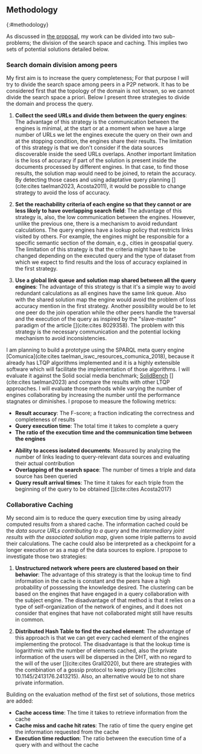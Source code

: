 ## Methodology
{:#methodology}

As discussed in [the proposal](#proposal), my work can be divided into two sub-problems;
the division of the search space and caching. 
This implies two sets of potential solutions detailed below.

### Search domain division among peers

My first aim is to increase the query completeness;
For that purpose I will try to divide the search space among peers in a P2P network.
It has to be considered first that the topology of the domain is not known, 
so we cannot divide the search space a priori.
Below I present three strategies to divide the domain and process the query. 

1. **Collect the seed URLs and divide them between the query engines**: 
The advantage of this strategy is the communication between the engines is minimal,
at the start or at a moment when we have a large number of URLs we let the engines execute the query on their own and at
the stopping condition, the engines share their results.
The limitation of this strategy is that we don't consider if the data sources discoverable inside the seed URLs overlaps.
Another important limitation is the loss of accuracy if part of the solution is present inside the documents processed by different engines.
In that case, to find those results, the solution map would need to be joined, to retain the accuracy.
By detecting those cases and using adaptative query planning [](cite:cites taelman2023, Acosta2011),
it would be possible to change strategy to avoid the loss of accuracy.

2. **Set the reachability criteria of each engine so that they cannot or are less likely to have overlapping search field**:
The advantage of this strategy is, also, the low communication between the engines.
However, unlike the previous one, there is a mechanism to avoid redundant calculations.
The query engines have a lookup policy that restricts links visited by others.
For example, the engines might be responsible for a specific semantic section of the domain, 
e.g., cities in geospatial query. 
The limitation of this strategy is that the criteria might have to be changed depending on the executed query
and the type of dataset from which we expect to find results and the loss of accuracy explained in the first strategy.

3. **Use a global link queue and solution map shared between all the query engines**:
The advantage of this strategy is that it's a simple way to avoid redundant calculations as all engines have the same link queue.
Also with the shared solution map the engine would avoid the problem of loss accuracy mention in the first strategy.
Another possibility would be to let one peer do the join operation while the other peers handle the traversal and
the execution of the query as inspired by the "slave-master" paradigm of the article [](cite:cites 8029358).
The problem with this strategy is the necessary communication and the potential locking mechanism to avoid inconsistencies.


I am planning to build a prototype using the SPARQL meta query engine [Comunica](cite:cites taelman_iswc_resources_comunica_2018),
because it already has LTQP algorithms implemented and it is a highly extensible software which 
will facilitate the implementation of those algorithms.
I will evaluate it against the Solid social media benchmark;
[SolidBench](https://github.com/SolidBench/SolidBench.js) [](cite:cites taelman2023)
and compare the results with other LTQP approaches.
I will evaluate those methods while varying the number of engines
collaborating by increasing the number until the performance stagnates or diminishes.
I propose to measure the following metrics:

- **Result accuracy**: The F-score; a fraction indicating the correctness and completeness of results
- **Query execution time**: The total time it takes to complete a query
- **The ratio of the execution time and the communication time between the engines**
<!-- Not sure yet how to do it-->
- **Ability to access isolated documents**: Measured by analyzing the number of links leading to query-relevant data sources and evaluating their actual contribution
- **Overlapping of the search space**: The number of times a triple and data source has been queried
- **Query result arrival times**: The time it takes for each triple from the beginning of the query to be obtained [](cite:cites Acosta2017)

### Collaborative Caching

My second aim is to reduce the query execution time by using already computed results from a shared cache.
The information cached could be the *data source URLs contributing to a query* and
the *intermediary joint results with the associated solution map*, given some triple patterns to avoid their calculations.
The cache could also be interpreted as a checkpoint for a longer execution or as a map of the data sources to explore.
I propose to investigate those two strategies:

1. **Unstructured network where peers are clustered based on their behavior**: 
The advantage of this strategy is that the lookup time to find information in the cache is constant and the peers 
have a high probability of possessing the knowledge desired. 
The clustering can be based on the engines that have engaged in a query collaboration with the subject engine.
The disadvantage of that method is that it relies on a type of self-organization of the network of engines,
and it does not consider that engines that have not collaborated might still have results in common.

2. **Distributed Hash Table to find the cached element**:
The advantage of this approach is that we can get every cached element of the engines implementing the protocol.
The disadvantage is that the lookup time is logarithmic with the number of elements cached,
also the private information of the users will be dispersed in the DHT, with no regard to the will of the user [](cite:cites Grall2020),
but there are strategies with the combination of a gossip protocol to keep privacy [](cite:cites 10.1145/2413176.2413215).
Also, an alternative would be to not share private information.

Building on the evaluation method of the first set of solutions, those metrics are added:

- **Cache access time**: The time it takes to retrieve information from the cache
- **Cache miss and cache hit rates**: The ratio of time the query engine get the information requested from the cache
- **Execution time reduction**: The ratio between the execution time of a query with and without the cache
